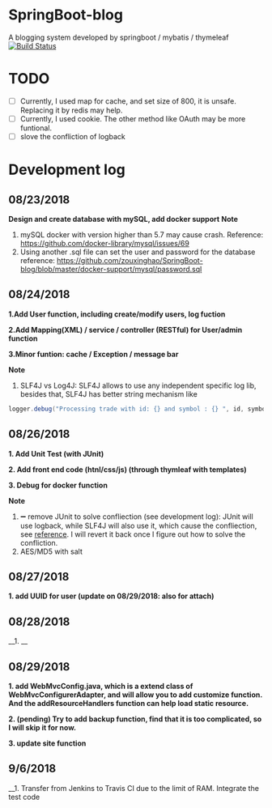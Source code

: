 # SpringBoot-blog
A blogging system developed by springboot / mybatis / thymeleaf
[![Build Status](https://travis-ci.com/zouxinghao/SpringBoot-blog.svg?branch=master)](https://travis-ci.com/zouxinghao/SpringBoot-blog)

# TODO 
- [ ] Currently, I used map for cache, and set size of 800, it is unsafe. Replacing it by redis may help.
- [ ] Currently, I used cookie. The other method like OAuth may be more funtional.
- [ ] slove the confliction of logback

# Development log
## 08/23/2018
__Design and create database with mySQL, add docker support__
**Note**
1. mySQL docker with version higher than 5.7 may cause crash. 
   Reference: https://github.com/docker-library/mysql/issues/69
2. Using another .sql file can set the user and password for the database
   reference: https://github.com/zouxinghao/SpringBoot-blog/blob/master/docker-support/mysql/password.sql
## 08/24/2018
__1.Add User function, including create/modify users, log fuction__

__2.Add Mapping(XML) / service / controller (RESTful) for User/admin function__

__3.Minor funtion: cache / Exception / message bar__

**Note**
1. SLF4J vs Log4J:
SLF4J allows to use any independent specific log lib, besides that, SLF4J has better string mechanism like 
```java
logger.debug("Processing trade with id: {} and symbol : {} ", id, symbol);
```

## 08/26/2018
__1. Add Unit Test (with JUnit)__

__2. Add front end code (htnl/css/js) (through thymleaf with templates)__

__3. Debug for docker function__

**Note**
1. ➖ remove JUnit to solve confliection (see development log): JUnit will use logback, while SLF4J will also use it, which cause the confliection, see [reference](https://github.com/spring-projects/spring-boot/issues/4341). I will revert it back once I figure out how to solve the confliction. 
2. AES/MD5 with salt

## 08/27/2018
__1. add UUID for user (update on 08/29/2018: also for attach)__

## 08/28/2018
__1. __

## 08/29/2018
__1. add WebMvcConfig.java, which is a extend class of WebMvcConfigurerAdapter, and will allow you to add customize function. And the addResourceHandlers function can help load static resource.__

__2. (pending) Try to add backup function, find that it is too complicated, so I will skip it for now.__ 

__3. update site function__

## 9/6/2018
__1. Transfer from Jenkins to Travis CI due to the limit of RAM. Integrate the test code

